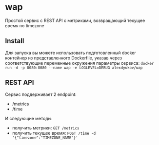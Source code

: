# wap
Простой сервис с REST API с метриками, возвращающий текущее время по timezone

## Install
Для запуска вы можете использовать подготовленный docker контейнер из представленного Dockerfile,
указав через соответствующие переменные окружения параметры сервиса:
`docker run -d -p 8080:8080 --name wap -e LOGLEVEL=DEBUG alexdyukov/wap`

## REST API
Сервис поддерживает 2 endpoint:
* /metrics
* /time

И следующие методы:
* получить метрики: `GET /metrics`
* получить текущее время: `POST /time -d '{"timezone":"TIMEZONE_NAME"}'`
